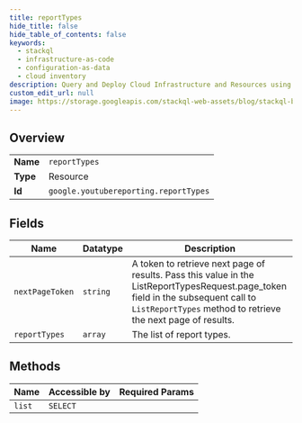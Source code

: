 ```yaml
---
title: reportTypes
hide_title: false
hide_table_of_contents: false
keywords:
  - stackql
  - infrastructure-as-code
  - configuration-as-data
  - cloud inventory
description: Query and Deploy Cloud Infrastructure and Resources using SQL
custom_edit_url: null
image: https://storage.googleapis.com/stackql-web-assets/blog/stackql-blog-post-featured-image.png
---
```

  
    

## Overview
<table><tbody>
<tr><td><b>Name</b></td><td><code>reportTypes</code></td></tr>
<tr><td><b>Type</b></td><td>Resource</td></tr>
<tr><td><b>Id</b></td><td><code>google.youtubereporting.reportTypes</code></td></tr>
</tbody></table>

## Fields
| Name | Datatype | Description |
| ---- | -------- | ----------- |
| `nextPageToken` | `string` | A token to retrieve next page of results. Pass this value in the ListReportTypesRequest.page_token field in the subsequent call to `ListReportTypes` method to retrieve the next page of results. |
| `reportTypes` | `array` | The list of report types. |
## Methods
| Name | Accessible by | Required Params |
| ---- | ------------- | --------------- |
| `list` | `SELECT` |  |
